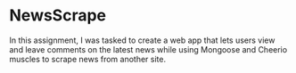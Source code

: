 # NewsScrape

In this assignment, I was tasked to create a web app that lets users view and leave comments on the latest news while using Mongoose and Cheerio muscles to scrape news from another site.